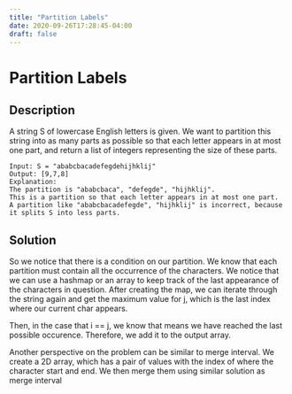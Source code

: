 ```yaml
---
title: "Partition Labels"
date: 2020-09-26T17:28:45-04:00
draft: false
---
```


# Partition Labels

## Description
A string S of lowercase English letters is given. We want to partition this string into as many parts as possible so that each letter appears in at most one part, and return a list of integers representing the size of these parts.

```
Input: S = "ababcbacadefegdehijhklij"
Output: [9,7,8]
Explanation:
The partition is "ababcbaca", "defegde", "hijhklij".
This is a partition so that each letter appears in at most one part.
A partition like "ababcbacadefegde", "hijhklij" is incorrect, because it splits S into less parts.
```

## Solution
So we notice that there is a condition on our partition. We know that each partition must contain all the occurrence
of the characters. We notice that we can use a hashmap or an array to keep track of the last appearance of
the characters in question. After creating the map, we can iterate through the string again
and get the maximum value for j, which is the last index where our current char appears.

Then, in the case that i == j, we know that means we have reached the last possible occurence. Therefore,
we add it to the output array.

Another perspective on the problem can be similar to merge interval. We create a 2D array, which has
a pair of values with the index of where the character start and end. We then merge them using similar
solution as merge interval
